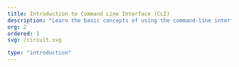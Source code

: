 ```yaml
---
title: Introduction to Command Line Interface (CLI)
description: "Learn the basic concepts of using the command-line interface to simplify computing tasks and enhance your productivity."
org: 2
ordered: 1
svg: /circuit.svg

type: "introduction"
---
```

